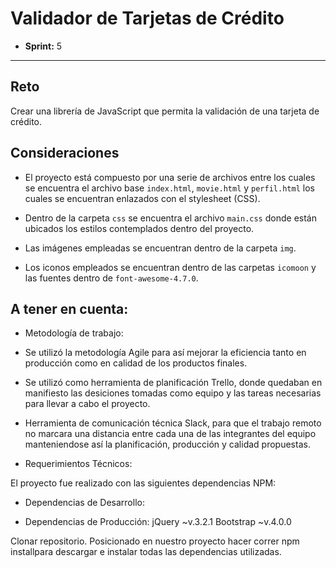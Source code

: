 # Validador de Tarjetas de Crédito

* **Sprint:** 5


***


## Reto

Crear una librería de JavaScript que permita la validación de una tarjeta de crédito.

## Consideraciones

* El proyecto está compuesto por una serie de archivos entre los cuales se
encuentra el archivo base `index.html`, `movie.html` y `perfil.html` los cuales se encuentran enlazados con el stylesheet (CSS).

* Dentro de la carpeta `css` se encuentra el archivo `main.css` donde están ubicados los estilos contemplados dentro del proyecto.

* Las imágenes empleadas se encuentran dentro de la carpeta `img`.

* Los iconos empleados se encuentran dentro de las carpetas `icomoon` y
las fuentes dentro de `font-awesome-4.7.0`.

## A tener en cuenta:

- Metodología de trabajo:
* Se utilizó la metodología Agile para así mejorar la eficiencia tanto en producción como en calidad de los productos finales.

* Se utilizó como herramienta de planificación Trello, donde quedaban en manifiesto las desiciones tomadas como equipo y las tareas necesarias para llevar a cabo el proyecto.

* Herramienta de comunicación técnica Slack, para que el trabajo remoto no marcara una distancia entre cada una de las integrantes del equipo manteniendose así la planificación, producción y calidad propuestas.

- Requerimientos Técnicos:

El proyecto fue realizado con las siguientes dependencias NPM:

+ Dependencias de Desarrollo:

+ Dependencias de Producción:
jQuery ~v.3.2.1
Bootstrap ~v.4.0.0

Clonar repositorio.
Posicionado en nuestro proyecto hacer correr npm installpara descargar e instalar todas las dependencias utilizadas.

